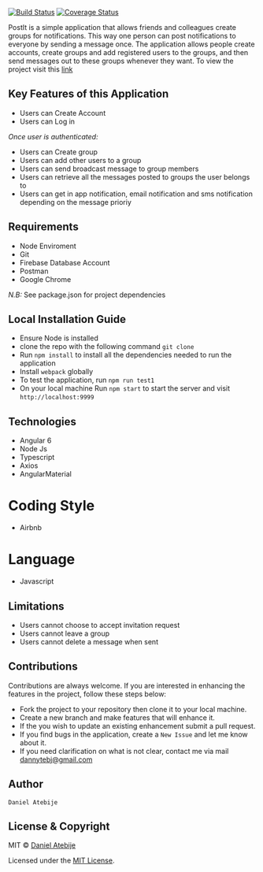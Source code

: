 [![Build Status](https://travis-ci.org/Dannytebj/post-it-app.svg?branch=dev1)](https://travis-ci.org/Dannytebj/post-it-app)
[![Coverage Status](https://coveralls.io/repos/github/Dannytebj/post-it-app/badge.svg?branch=dev1)](https://coveralls.io/github/Dannytebj/post-it-app?branch=dev1)

PostIt is a simple application that allows friends and colleagues create groups for notifications. This way one person can post notifications to everyone by sending a message once. The application allows people create accounts, create groups and add registered users to the groups, and then send messages out to these groups whenever they want.
To view the project visit this [link](https://post-it-v2.herokuapp.com)

## Key Features of this Application
+ Users can Create Account
+ Users can Log in

*Once user is authenticated:*
+ Users can Create group
+ Users can add other users to a group
+ Users can send broadcast message to group members
+ Users can retrieve all the messages posted to groups the user belongs to
+ Users can get in app notification, email notification and sms notification depending on the message prioriy


## Requirements
+ Node Enviroment 
+ Git 
+ Firebase Database Account
+ Postman
+ Google Chrome 

*N.B:* See package.json for project dependencies

## Local Installation Guide
* Ensure Node is installed
* clone the repo with the following command `git clone`
* Run `npm install` to install all the dependencies needed to run the application
* Install `webpack` globally
* To test the application, run `npm run test1`
* On your local machine Run `npm start` to start the server and visit `http://localhost:9999`

## Technologies
 * Angular 6
 * Node Js
 * Typescript
 * Axios
 * AngularMaterial

 # Coding Style
- Airbnb 

# Language
- Javascript


## Limitations
+ Users cannot choose to accept invitation request
+ Users cannot leave a group
+ Users cannot delete a message when sent

## Contributions
 Contributions are always welcome. If you are interested in enhancing the features in the project, follow these steps below:
 + Fork the project to your repository then clone it to your local machine.
 + Create a new branch and make features that will enhance it.
 + If the you wish to update an existing enhancement submit a pull request.
 + If you find bugs in the application, create a `New Issue` and let me know about it.
 + If you need clarification on what is not clear, contact me via mail [dannytebj@gmail.com](mailto:dannytebj@gmail.com)

## Author
    Daniel Atebije

## License & Copyright
MIT © [Daniel Atebije](https://github.com/Dannytebj)

Licensed under the [MIT License](LICENSE).
